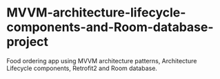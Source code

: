 # MVVM-architecture-lifecycle-components-and-Room-database-project
Food ordering app using MVVM architecture patterns, Architecture Lifecycle components, Retrofit2 and Room database.
